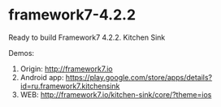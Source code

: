 # framework7-4.2.2
Ready to build Framework7 4.2.2. Kitchen Sink

Demos:
1) Origin: http://framework7.io
2) Android app: https://play.google.com/store/apps/details?id=ru.framework7.kitchensink
3) WEB: http://framework7.io/kitchen-sink/core/?theme=ios



